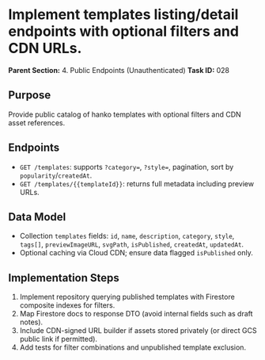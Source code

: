 # Implement templates listing/detail endpoints with optional filters and CDN URLs.

**Parent Section:** 4. Public Endpoints (Unauthenticated)
**Task ID:** 028

## Purpose
Provide public catalog of hanko templates with optional filters and CDN asset references.

## Endpoints
- `GET /templates`: supports `?category=`, `?style=`, pagination, sort by `popularity`/`createdAt`.
- `GET /templates/{{templateId}}`: returns full metadata including preview URLs.

## Data Model
- Collection `templates` fields: `id`, `name`, `description`, `category`, `style`, `tags[]`, `previewImageURL`, `svgPath`, `isPublished`, `createdAt`, `updatedAt`.
- Optional caching via Cloud CDN; ensure data flagged `isPublished` only.

## Implementation Steps
1. Implement repository querying published templates with Firestore composite indexes for filters.
2. Map Firestore docs to response DTO (avoid internal fields such as draft notes).
3. Include CDN-signed URL builder if assets stored privately (or direct GCS public link if permitted).
4. Add tests for filter combinations and unpublished template exclusion.
